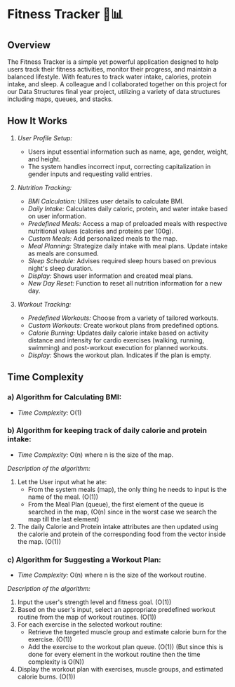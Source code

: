 # Fitness Tracker 💪📊

## Overview
The Fitness Tracker is a simple yet powerful application designed to help users track their fitness activities, monitor their progress, and maintain a balanced lifestyle. With features to track water intake, calories, protein intake, and sleep. A colleague and I collaborated together on this project for our Data Structures final year project, utilizing a variety of data structures including maps, queues, and stacks.

## How It Works
1. *User Profile Setup:*
   - Users input essential information such as name, age, gender, weight, and height.
   - The system handles incorrect input, correcting capitalization in gender inputs and requesting valid entries.
   
2. *Nutrition Tracking:*
   - *BMI Calculation:* Utilizes user details to calculate BMI.
   - *Daily Intake:* Calculates daily caloric, protein, and water intake based on user information.
   - *Predefined Meals:* Access a map of preloaded meals with respective nutritional values (calories and proteins per 100g).
   - *Custom Meals:* Add personalized meals to the map.
   - *Meal Planning:* Strategize daily intake with meal plans. Update intake as meals are consumed.
   - *Sleep Schedule:* Advises required sleep hours based on previous night's sleep duration.
   - *Display:* Shows user information and created meal plans.
   - *New Day Reset:* Function to reset all nutrition information for a new day.

3. *Workout Tracking:*
   - *Predefined Workouts:* Choose from a variety of tailored workouts.
   - *Custom Workouts:* Create workout plans from predefined options.
   - *Calorie Burning:* Updates daily calorie intake based on activity distance and intensity for cardio exercises (walking, running, swimming) and post-workout execution for planned workouts.
   - *Display:* Shows the workout plan. Indicates if the plan is empty.

## Time Complexity

### a) Algorithm for Calculating BMI: 
   - *Time Complexity:* O(1)

### b) Algorithm for keeping track of daily calorie and protein intake: 
   - *Time Complexity:* O(n) where n is the size of the map.
   
*Description of the algorithm:*
1. Let the User input what he ate:
   - From the system meals (map), the only thing he needs to input is the name of the meal. (O(1))
   - From the Meal Plan (queue), the first element of the queue is searched in the map, (O(n) since in the worst case we search the map till the last element)
2. The daily Calorie and Protein intake attributes are then updated using the calorie and protein of the corresponding food from the vector inside the map. (O(1))

### c) Algorithm for Suggesting a Workout Plan: 
   - *Time Complexity:* O(n) where n is the size of the workout routine.

*Description of the algorithm:*
1. Input the user's strength level and fitness goal. (O(1))
2. Based on the user's input, select an appropriate predefined workout routine from the map of workout routines. (O(1))
3. For each exercise in the selected workout routine:
   - Retrieve the targeted muscle group and estimate calorie burn for the exercise. (O(1))
   - Add the exercise to the workout plan queue. (O(1)) (But since this is done for every element in the workout routine then the time complexity is O(N))
4. Display the workout plan with exercises, muscle groups, and estimated calorie burns. (O(1))
